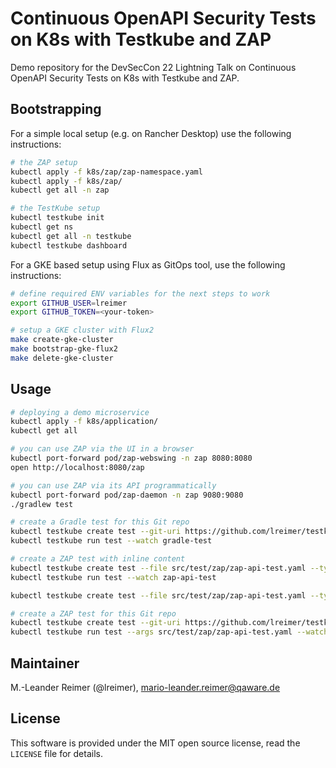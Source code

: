 # Continuous OpenAPI Security Tests on K8s with Testkube and ZAP

Demo repository for the DevSecCon 22 Lightning Talk on Continuous OpenAPI Security Tests on K8s with Testkube and ZAP.

## Bootstrapping

For a simple local setup (e.g. on Rancher Desktop) use the following instructions:

```bash
# the ZAP setup
kubectl apply -f k8s/zap/zap-namespace.yaml 
kubectl apply -f k8s/zap/
kubectl get all -n zap

# the TestKube setup
kubectl testkube init
kubectl get ns
kubectl get all -n testkube
kubectl testkube dashboard
```

For a GKE based setup using Flux as GitOps tool, use the following instructions:

```bash
# define required ENV variables for the next steps to work
export GITHUB_USER=lreimer
export GITHUB_TOKEN=<your-token>

# setup a GKE cluster with Flux2
make create-gke-cluster
make bootstrap-gke-flux2
make delete-gke-cluster
```

## Usage

```bash
# deploying a demo microservice
kubectl apply -f k8s/application/
kubectl get all

# you can use ZAP via the UI in a browser
kubectl port-forward pod/zap-webswing -n zap 8080:8080
open http://localhost:8080/zap

# you can use ZAP via its API programmatically
kubectl port-forward pod/zap-daemon -n zap 9080:9080
./gradlew test

# create a Gradle test for this Git repo
kubectl testkube create test --git-uri https://github.com/lreimer/testkube-zap-demo.git --git-branch main --type "gradle/test" --name gradle-test
kubectl testkube run test --watch gradle-test

# create a ZAP test with inline content
kubectl testkube create test --file src/test/zap/zap-api-test.yaml --type "zap/api" --name zap-api-test
kubectl testkube run test --watch zap-api-test

kubectl testkube create test --file src/test/zap/zap-api-test.yaml --type "zap/api" --name zap-api-scheduled-test

# create a ZAP test for this Git repo
kubectl testkube create test --git-uri https://github.com/lreimer/testkube-zap-demo.git --git-branch main --type "zap/api" --name zap-api-git-test
kubectl testkube run test --args src/test/zap/zap-api-test.yaml --watch zap-api-git-test
```

## Maintainer

M.-Leander Reimer (@lreimer), <mario-leander.reimer@qaware.de>

## License

This software is provided under the MIT open source license, read the `LICENSE`
file for details.
